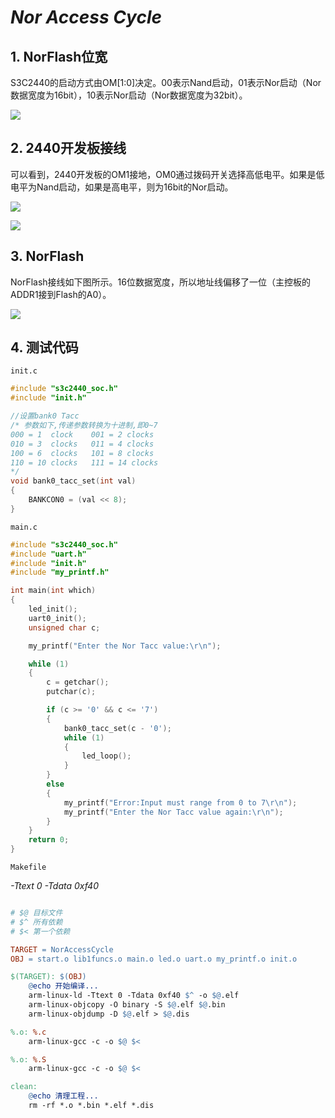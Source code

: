 # *Nor Access Cycle*

## 1. NorFlash位宽

S3C2440的启动方式由OM[1:0]决定。00表示Nand启动，01表示Nor启动（Nor数据宽度为16bit），10表示Nor启动（Nor数据宽度为32bit）。

![](https://ding-aliyun.oss-cn-shenzhen.aliyuncs.com/s3c2440/9.1_bus_width.png)

## 2. 2440开发板接线

可以看到，2440开发板的OM1接地，OM0通过拨码开关选择高低电平。如果是低电平为Nand启动，如果是高电平，则为16bit的Nor启动。

![](https://ding-aliyun.oss-cn-shenzhen.aliyuncs.com/s3c2440/9.2_om.png)

![](https://ding-aliyun.oss-cn-shenzhen.aliyuncs.com/s3c2440/9.3_om.png)

## 3. NorFlash

NorFlash接线如下图所示。16位数据宽度，所以地址线偏移了一位（主控板的ADDR1接到Flash的A0）。

![](https://ding-aliyun.oss-cn-shenzhen.aliyuncs.com/s3c2440/9.4_norflash.png)

## 4. 测试代码

`init.c`

```c
#include "s3c2440_soc.h"
#include "init.h"

//设置bank0 Tacc
/* 参数如下,传递参数转换为十进制,即0~7
000 = 1  clock    001 = 2 clocks
010 = 3  clocks   011 = 4 clocks
100 = 6  clocks   101 = 8 clocks
110 = 10 clocks   111 = 14 clocks
*/
void bank0_tacc_set(int val)
{
	BANKCON0 = (val << 8);
}
```

`main.c`

```c
#include "s3c2440_soc.h"
#include "uart.h"
#include "init.h"
#include "my_printf.h"

int main(int which)
{
    led_init();
    uart0_init();
    unsigned char c;

    my_printf("Enter the Nor Tacc value:\r\n");

    while (1)
    {
        c = getchar();
        putchar(c);

        if (c >= '0' && c <= '7')
        {
            bank0_tacc_set(c - '0');
            while (1)
            {
                led_loop();
            }
        }
        else
        {
            my_printf("Error:Input must range from 0 to 7\r\n");
            my_printf("Enter the Nor Tacc value again:\r\n");
        }
    }
    return 0;
}
```

`Makefile`

*-Ttext 0 -Tdata 0xf40*

```mk

# $@ 目标文件
# $^ 所有依赖
# $< 第一个依赖

TARGET = NorAccessCycle
OBJ = start.o lib1funcs.o main.o led.o uart.o my_printf.o init.o

$(TARGET): $(OBJ)
	@echo 开始编译...
	arm-linux-ld -Ttext 0 -Tdata 0xf40 $^ -o $@.elf
	arm-linux-objcopy -O binary -S $@.elf $@.bin
	arm-linux-objdump -D $@.elf > $@.dis

%.o: %.c
	arm-linux-gcc -c -o $@ $<

%.o: %.S
	arm-linux-gcc -c -o $@ $<

clean:
	@echo 清理工程...
	rm -rf *.o *.bin *.elf *.dis
```